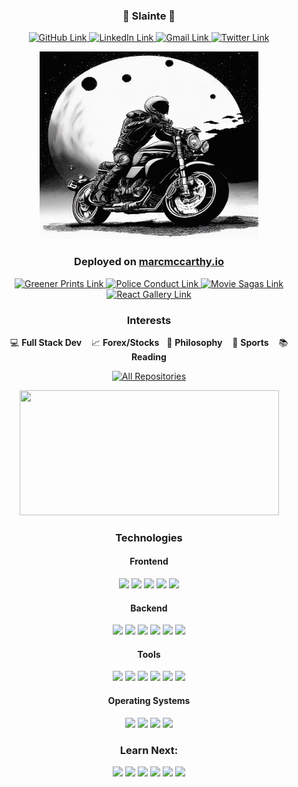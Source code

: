 <!--------------------- Introduction ---------------------->
<h3 align="center">🍺 Slainte 🍺</h3>

<!--------------------- Social Links ---------------------->
<p align="center">
  <a href="https://github.com/marc-mccarthy" target="_blank" rel="noopener noreferrer">
    <img alt="GitHub Link" title="GitHub Link" src="https://img.shields.io/badge/github-%23121011.svg?style=for-the-badge&logo=github&logoColor=white" height="23px" width="80px"/>
  </a>
  <a href="https://www.linkedin.com/in/the-marc-mccarthy" target="_blank" rel="noopener noreferrer">
    <img alt="LinkedIn Link" title="LinkedIn Link" src="https://img.shields.io/badge/linkedin-%230077B5.svg?style=for-the-badge&logo=linkedin&logoColor=white" height="23px" width="80px"/>
  </a>
  <a href="mailto:marstheory20@gmail.com" target="_blank" rel="noopener noreferrer">
    <img alt="Gmail Link" title="Gmail Link" src="https://img.shields.io/badge/Gmail-D14836?style=for-the-badge&logo=gmail&logoColor=white" height="23px" width="80px"/>
  </a>
  <a href="https://twitter.com/themarcmccarthy" target="_blank" rel="noopener noreferrer">
    <img alt="Twitter Link" title="Twitter Link" src="https://img.shields.io/badge/Twitter-%231DA1F2.svg?style=for-the-badge&logo=Twitter&logoColor=white" height="23px" width="80px"/>
  </a>
</p>

<!--------------------- Images ---------------------->
<p align="center">
  <a href="https://www.linkedin.com/in/the-marc-mccarthy" target="_blank" rel="noopener noreferrer">
    <img src="./images/mars-rider.png" height="300px" width="350px">
  </a>
</p>

<!--------------------- 🏆 Deployed Projects on my Website ---------------------->
<h3 align="center">Deployed on <a href="https://marcmccarthy.io">marcmccarthy.io</a></h3>

<p align="center">
  <a href="https://greener-footprints.marcmccarthy.io" target="_blank" rel="noopener noreferrer">
    <img alt="Greener Prints Link" title="Greener Prints Link" src="https://img.shields.io/badge/-Greener%20Prints-black?style=for-the-badge&logoColor=white" height="23px" width="80px"/>
  </a>
  <a href="https://police-conduct.marcmccarthy.io" target="_blank" rel="noopener noreferrer">
    <img alt="Police Conduct Link" title="Police Conduct Link" src="https://img.shields.io/badge/-Police%20Conduct-darkblue?style=for-the-badge&logoColor=white" height="23px" width="80px"/>
  </a>
  <a href="https://movie-sagas.marcmccarthy.io" target="_blank" rel="noopener noreferrer">
    <img alt="Movie Sagas Link" title="Movie Sagas Link" src="https://img.shields.io/badge/-Movie%20Sagas-black?style=for-the-badge&logoColor=white" height="23px" width="80px"/>
  </a>
  <a href="https://react-gallery.marcmccarthy.io" target="_blank" rel="noopener noreferrer">
    <img alt="React Gallery Link" title="React Gallery Link" src="https://img.shields.io/badge/-React%20Gallery-darkblue?style=for-the-badge&logoColor=white" height="23px" width="80px"/>
  </a>
</p>

<!--------------------- Various Interests ---------------------->
<h3 align="center">Interests</h3>

<p align="center">
  💻 <b>Full Stack Dev</b> &nbsp;&nbsp; 📈 <b>Forex/Stocks</b>  &nbsp;&nbsp;📜 <b>Philosophy</b> &nbsp;&nbsp; 🏈 <b>Sports</b> &nbsp;&nbsp; 📚 <b>Reading</b>
</p>

<!--------------------- Link to All My Repos ---------------------->
<p align="center">
  <a href="https://github.com/marc-mccarthy?tab=repositories&sort=stargazers" target="_blank" rel="noopener noreferrer">
    <img alt="All Repositories" title="All Repositories" src="https://custom-icon-badges.herokuapp.com/badge/-All%20Repos-2962FF?style=for-the-badge&logoColor=white&logo=repo" height="25px" width="90px"/>
  </a>
</p>

<!--------------------- Github Info For Tracking Progress ---------------------->
<p align="center">
  <!--------------------- ⏱ Streak Stats ---------------------->
  <img src="https://github-readme-streak-stats.herokuapp.com/?user=marc-mccarthy&border_radius=true&count_private=true&theme=vision-friendly-dark&custom_title=Total%20Stats:" width="415px" height="200px"/>
<p>

<!--------------------- Technologies That I Have Used ---------------------->
<h3 align="center">Technologies</h3>

<!--------------------- Frontend ---------------------->
<h4 align="center">Frontend</h4>

<p align="center">
  <img src="https://img.shields.io/badge/JavaScript-323330?style=plastic&logo=javascript&logoColor=F7DF1E" height="22px"/>
  <img src="https://img.shields.io/badge/React-20232A?style=plastic&logo=react&logoColor=61DAFB" height="22px"/>
  <img src="https://img.shields.io/badge/Redux-593D88?style=plastic&logo=redux&logoColor=white" height="22px"/>
  <img src="https://img.shields.io/badge/React_Router-CA4225?style=plastic&logo=react-router&logoColor=white" height="22px"/>
  <img src="https://img.shields.io/badge/Material_UI-0081CB?style=plastic&logo=material-ui&logoColor=white" height="22px"/>
</p>

<!--------------------- Backend ---------------------->
<h4 align="center">Backend</h4>

<p align="center">
  <img src="https://img.shields.io/badge/Node.js-339933?style=plastic&logo=nodedotjs&logoColor=white" height="22px"/>
  <img src="https://img.shields.io/badge/Express.js-000000?style=plastic&logo=express&logoColor=white" height="22px"/>
  <img src="https://img.shields.io/badge/PostgreSQL-316192?style=plastic&logo=postgresql&logoColor=white" height="22px"/>
  <img src="https://img.shields.io/badge/npm-CB3837?style=plastic&logo=npm&logoColor=white" height="22px"/>
  <img src="https://img.shields.io/badge/Heroku/Dokku-430098?style=plastic&logo=heroku&logoColor=white" height="22px"/>
  <img src="https://img.shields.io/badge/Digital_Ocean-0080FF?style=plastic&logo=DigitalOcean&logoColor=white" height="22px"/>
</p>

<!--------------------- Tools ---------------------->
<h4 align="center">Tools</h4>

<p align="center">
  <img src="https://img.shields.io/badge/VSCode-0078D4?style=plastic&logo=visual%20studio%20code&logoColor=white" height="22px"/>
  <img src="https://img.shields.io/badge/Git-E44C30?style=plastic&logo=git&logoColor=white" height="22px"/>
  <img src="https://img.shields.io/badge/Markdown-000000?style=plastic&logo=markdown&logoColor=white" height="22px"/>
  <img src="https://img.shields.io/badge/Postman-FF6C37?style=plastic&logo=Postman&logoColor=white" height="22px"/>
  <img src="https://img.shields.io/badge/Windows_Terminal-4D4D4D?style=plastic&logo=windows%20terminal&logoColor=white" height="22px"/>
  <img src="https://img.shields.io/badge/Obsidian-483699?style=plastic&logo=Obsidian&logoColor=white" height="22px"/>
<p>

<!--------------------- Operating Systems ---------------------->
<h4 align="center">Operating Systems</h4>

<p align="center">
  <img src="https://img.shields.io/badge/MacOS-000000?style=plastic&logo=apple&logoColor=white" height="22px"/>
  <img src="https://img.shields.io/badge/Windows-0078D6?style=plastic&logo=windows&logoColor=white" height="22px"/>
  <img src="https://img.shields.io/badge/Fedora-294172?style=plastic&logo=fedora&logoColor=white" height="22px"/>
  <img src="https://img.shields.io/badge/Ubuntu-E95420?style=plastic&logo=ubuntu&logoColor=white" height="22px"/>
</p>

<!--------------------- My Future Endeavors ---------------------->
<h3 align="center">Learn Next:</h3>

<p align="center">
  <img src="https://img.shields.io/badge/Docker-%230db7ed.svg?style=plastic&logo=docker&logoColor=white" height="22px"/>
  <img src="https://img.shields.io/badge/MongoDB-%234ea94b.svg?style=plastic&logo=mongodb&logoColor=white" height="22px"/>
  <img src="https://img.shields.io/badge/Jest-C21325?style=plastic&logo=jest&logoColor=white" height="22px">
  <img src="https://img.shields.io/badge/TypeScript-%23007ACC.svg?style=plastic&logo=typescript&logoColor=white" height="22px"/>
  <img src="https://img.shields.io/badge/GraphQL-E10098?style=plastic&logo=graphql&logoColor=white" height="22px"/>
  <img src="https://img.shields.io/badge/Python-3670A0?style=plastic&logo=python&logoColor=ffdd54" height="22px"/>
</p>

